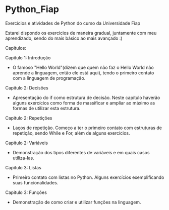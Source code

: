 # Python_Fiap
Exercícios e atividades de Python do curso da Universidade Fiap

Estarei dispondo os exercicios de maneira gradual, juntamente com meu aprendizado, sendo do mais básico ao mais avançado :)

Capitulos:

Capitulo 1: Introdução

- O famoso "Hello World"(dizem que quem não faz o Hello World não aprende a linguagem, então ele está aqui), tendo o primeiro contato com a linguagem de programação.

Capitulo 2: Decisões

- Apresentação do if como estrutura de decisão. Neste capítulo haverão alguns exercícios como forma de massificar e ampliar ao máximo as formas de utilizar esta estrutura.

Capitulo 2: Repetições

- Laços de repetição. Começo a ter o primeiro contato com estruturas de repetição, sendo While e For, além de alguns exercícios.

Capitulo 2: Variáveis

- Demonstração dos tipos diferentes de variáveis e em quais casos utiliza-las.

Capitulo 3: Listas

- Primeiro contato com listas no Python. Alguns exercícios exemplificando suas funcionalidades.

Capitulo 3: Funções

- Demonstração de como criar e utilizar funções na linguagem. 